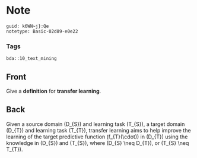 # Note
```
guid: k6WN~j}:Qe
notetype: Basic-02d89-e0e22
```

### Tags
```
bda::10_text_mining
```

## Front
Give a <b>definition</b> for <b>transfer learning</b>.

## Back
Given a source domain \(D_{S}\) and learning task \(T_{S}\), a target domain \(D_{T}\) and learning task \(T_{T}\), transfer learning aims to help improve the learning of the target predictive function \(f_{T}(\cdot)\) in \(D_{T}\) using the knowledge in \(D_{S}\) and \(T_{S}\), where \(D_{S} \neq D_{T}\), or \(T_{S} \neq T_{T}\).
